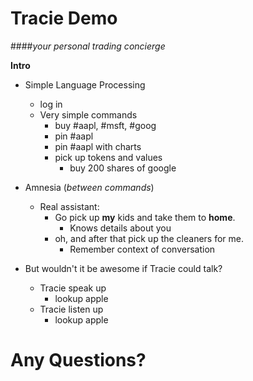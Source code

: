 # Tracie Demo
####_your personal trading concierge_

__Intro__

* Simple Language Processing
    * log in
	* Very simple commands
		* buy #aapl, #msft, #goog
		* pin #aapl
		* pin #aapl with charts
		* pick up tokens and values
		    * buy 200 shares of google

* Amnesia (_between commands_)
    * Real assistant:
        * Go pick up __my__ kids and take them to __home__.
            * Knows details about you
        * oh, and after that pick up the cleaners for me.
            * Remember context of conversation

* But wouldn't it be awesome if Tracie could talk?
    * Tracie speak up
        * lookup apple
    * Tracie listen up
        * lookup apple

# Any Questions?